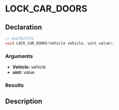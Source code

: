 # LOCK_CAR_DOORS

## Declaration
```cpp
// 0x6702757C
void LOCK_CAR_DOORS(Vehicle vehicle, uint value);
```

### Arguments
- **Vehicle:** vehicle
- **uint:** value

### Results

## Description
